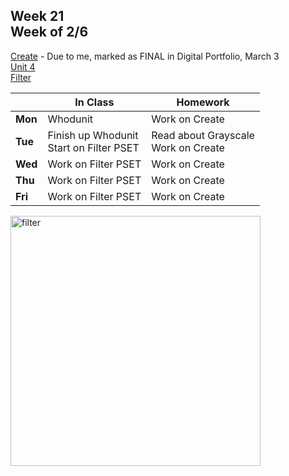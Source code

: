 ## Week 21 <br>Week of 2/6

[Create](/apcsp/curriculum/pt/create) - Due to me, marked as FINAL in Digital Portfolio, March 3<br>[Unit 4](/apcsp/curriculum/4)<br>[Filter](https://cs50.harvard.edu/ap/2023/curriculum/x/psets/4/filter/less/)

  |       |In Class               |Homework   |
  |-------|---------              |---------  |
  |**Mon**|Whodunit |Work on Create |
  |**Tue**|Finish up Whodunit<br>Start on Filter PSET |Read about Grayscale<br>Work on Create |
  |**Wed**|Work on Filter PSET |Work on Create |
  |**Thu**|Work on Filter PSET |Work on Create |
  |**Fri**|Work on Filter PSET |Work on Create |

<img src="https://hips.hearstapps.com/seventeen/assets/15/52/1450814666-filters.jpg" alt="filter" height="400">

<meta http-equiv="refresh" content="300"/>

<!-- <div style="text-align:center">
<a href="https://www.w3schools.com/html" target="_blank"><img src="\ap\assets\img\html-icon.jpg" alt="html" style="padding: 0px 25px"></a> <a href="https://www.w3schools.com/css" target="_blank"><img src="\ap\assets\img\css-icon.jpg" alt="css" style="padding: 0px 25px"></a><a href="https://www.w3schools.com/js" target="_blank"><img src="\ap\assets\img\js-icon.jpg" alt="javascript" style="padding: 0px 25px"></a>
</div>
<br>
<div style="text-align:center">
<a href="https://eloquentjavascript.net/" target="_blank"><img src="https://eloquentjavascript.net/img/cover.jpg" alt="eloquent JS book" height="400px"></a>
</div> -->